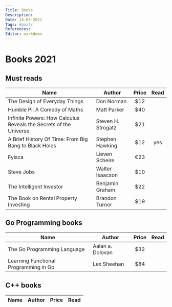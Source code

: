 ```yaml
---
Title: Books
Description: 
Date: 14-03-2021
Tags: #goals
References:
Editor: markdown
---
```


# Books 2021

## Must reads

| Name                                                              | Author             | Price | Read |
| ----------------------------------------------------------------- | ------------------ |:-----:|:----:|
| The Design of Everyday Things                                     | Don Norman         |  $12  |      |
| Humble Pi: A Comedy of Maths                                      | Matt Parker        |  $40  |      |
| Infinite Powers: How Calculus Reveals the Secrets of the Universe | Steven H. Strogatz |  $21  |      |
| A Brief History Of Time: From Big Bang to Black Holes             | Stephen Hawking    |  $12  | yes  |
| Fyisca                                                            | Lieven Scheire     |  €23  |      |
| Steve Jobs                                                        | Walter Isaacson    |  $10  |      |
| The Intelligent Investor                                          | Benjamin Graham    |  $22  |      |
| The Book on Rental Property Investing                             | Brandon Turner     |  $19  |      |

## Go Programming books
| Name                                  | Author           | Price | Read |
| ------------------------------------- | ---------------- |:-----:|:----:|
| The Go Programming Language           | Aalan a. Dolovan |  $32  |      |
| Learning Functional Programming in Go | Lex Sheehan      |  $84  |      |


## C++ books
| Name | Author | Price | Read | 
| ---- | ------ | ----- | ---- |
